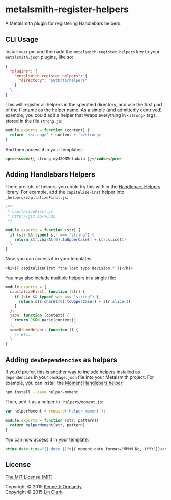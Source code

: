 # metalsmith-register-helpers

A Metalsmith plugin for registering Handlebars helpers.

## CLI Usage

Install via npm and then add the `metalsmith-register-helpers` key to your `metalsmith.json` plugins, like so:

```json
{
  "plugins": {
    "metalsmith-register-helpers": {
      "directory": "path/to/helpers"
    }
  }
}
```

This will register all helpers in the specified directory, and use the first part of the filename as the helper name. As a simple (and admittedly contrived) example, you could add a helper that wraps everything in `<strong>` tags, stored in the file `strong.js`:

```js
module.exports = function (content) {
  return '<strong>' + content + '</strong>'
}
```

And then access it in your templates:

```html
<pre><code>{{ strong myJSONMetadata }}</code></pre>
```

## Adding Handlebars Helpers

There are lots of helpers you could try this with in the [Handlebars Helpers](https://github.com/assemble/handlebars-helpers) library. For example, add the `capitalizeFirst` helper into `_helpers/capitalizeFirst.js`:

```js
/**
 * capitalizeFirst.js
 * http://git.io/vUJU2
 */

module.exports = function (str) {
  if (str && typeof str === "string") {
    return str.charAt(0).toUpperCase() + str.slice(1)
  }
}
```

Now, you can access it in your templates:

```html
<h1>{{ capitalizeFirst "the lost typo devision." }}</h1>
```

You may also include multiple helpers in a single file:

```js
module.exports = {
  capitalizeFirst: function (str) {
    if (str && typeof str === "string") {
      return str.charAt(0).toUpperCase() + str.slice(1)
    }
  },
  json: function (context) {
    return JSON.parse(context);
  },
  someOtherHelper: function () {
    // Etc.
  }
}
```

## Adding `devDependencies` as helpers

If you’d prefer, this is another way to include helpers installed as `dependencies` in your `package.json` file into your Metalsmith project. For example, you can install the [Moment Handlebars helper](https://www.npmjs.com/package/helper-moment):

```sh
npm install --save helper-moment
```

Then, add it as a helper in `_helpers/moment.js`:

```js
var helperMoment = require('helper-moment');

module.exports = function (str, pattern){
  return helperMoment(str, pattern)
}
```

You can now access it in your template:

```html
<time date-time="{{ date }}">{{ moment date format="MMMM Do, YYYY"}}</time>
```

## License

[The MIT License (MIT)](LICENSE.md)

Copyright © 2015 [Kenneth Ormandy](http://kennethormandy.com)<br/>
Copyright © 2015 [Lin Clark](http://lin-clark.com/)
